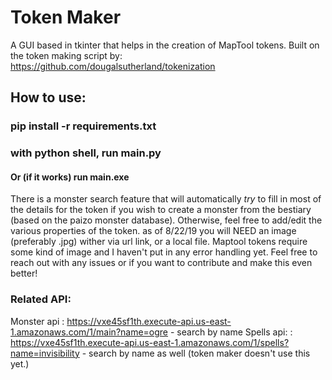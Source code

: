 # Token Maker

A GUI based in tkinter that helps in the creation of MapTool tokens. Built on the token making script by: 
https://github.com/dougalsutherland/tokenization

## How to use:
### pip install -r requirements.txt
### with python shell, run main.py
#### Or (if it works) run main.exe

There is a monster search feature that will automatically *try* to fill in most of the details for the token if you wish to create a monster from the bestiary (based on the paizo monster database). Otherwise, feel free to add/edit the various properties of the token. as of 8/22/19 you will NEED an image (preferably .jpg) wither via url link, or a local file. Maptool tokens require some kind of image and I haven't put in any error handling yet. Feel free to reach out with any issues or if you want to contribute and make this even better!

### Related API:
Monster api : https://vxe45sf1th.execute-api.us-east-1.amazonaws.com/1/main?name=ogre - search by name
Spells api: : https://vxe45sf1th.execute-api.us-east-1.amazonaws.com/1/spells?name=invisibility - search by name as well (token maker doesn't use this yet.)

